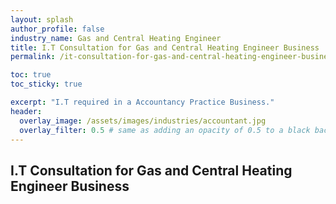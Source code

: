 ```yaml
---
layout: splash 
author_profile: false 
industry_name: Gas and Central Heating Engineer
title: I.T Consultation for Gas and Central Heating Engineer Business
permalink: /it-consultation-for-gas-and-central-heating-engineer-business

toc: true
toc_sticky: true

excerpt: "I.T required in a Accountancy Practice Business."
header:
  overlay_image: /assets/images/industries/accountant.jpg
  overlay_filter: 0.5 # same as adding an opacity of 0.5 to a black background
---
```


## I.T Consultation for Gas and Central Heating Engineer Business